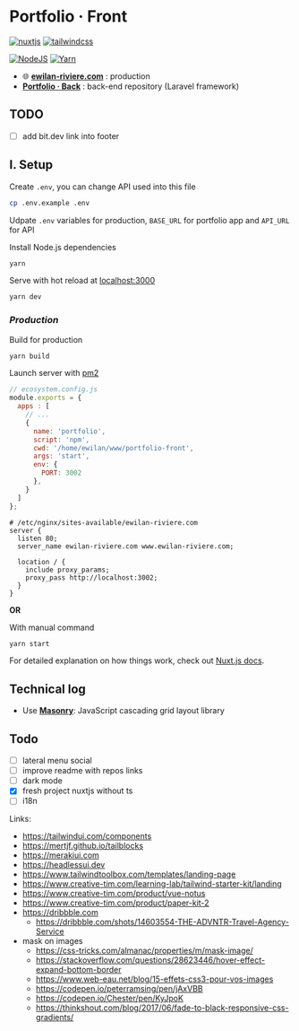 # **Portfolio · Front**

[![nuxtjs](https://img.shields.io/static/v1?label=NuxtJS&message=v2.14&color=00C58E&style=flat-square&logo=nuxt.js&logoColor=ffffff)](https://nuxtjs.org/)
[![tailwindcss](https://img.shields.io/static/v1?label=Tailwind%20CSS&message=v2.0&color=38B2AC&style=flat-square&logo=tailwind-css&logoColor=ffffff)](https://tailwindcss.com/)

[![NodeJS](https://img.shields.io/static/v1?label=NodeJS&message=v14.15&color=339933&style=flat-square&logo=node.js&logoColor=ffffff)](https://nodejs.org/en)
[![Yarn](https://img.shields.io/static/v1?label=Yarn&message=v1.2&color=2C8EBB&style=flat-square&logo=yarn&logoColor=ffffff)](https://classic.yarnpkg.com/lang/en/)

- 🌐 [**ewilan-riviere.com**](https://ewilan-riviere.com) : production
- [**Portfolio · Back**](https://github.com/ewilan-riviere/portfolio-back) : back-end repository (Laravel framework)

## TODO

- [ ] add bit.dev link into footer

## **I. Setup**

Create `.env`, you can change API used into this file

```bash
cp .env.example .env
```

Udpate `.env` variables for production, `BASE_URL` for portfolio app and `API_URL` for API

Install Node.js dependencies

``` bash
yarn
```

Serve with hot reload at [localhost:3000](http://localhost:3000)

```bash
yarn dev
```

### *Production*

Build for production

```bash
yarn build
```

Launch server with [pm2](https://pm2.keymetrics.io/)

```js
// ecosystem.config.js
module.exports = {
  apps : [
    // ...
    {
      name: 'portfolio',
      script: 'npm',
      cwd: '/home/ewilan/www/portfolio-front',
      args: 'start',
      env: {
        PORT: 3002
      },
    }
  ]
};
```

```nginx
# /etc/nginx/sites-available/ewilan-riviere.com
server {
  listen 80;
  server_name ewilan-riviere.com www.ewilan-riviere.com;

  location / {
    include proxy_params;
    proxy_pass http://localhost:3002;
  }
}
```

**OR**

With manual command

```bash
yarn start
```

For detailed explanation on how things work, check out [Nuxt.js docs](https://nuxtjs.org).

## Technical log

- Use [**Masonry**](https://masonry.desandro.com): JavaScript cascading grid layout library

## Todo

- [ ] lateral menu social
- [ ] improve readme with repos links
- [ ] dark mode
- [x] fresh project nuxtjs without ts
- [ ] i18n

Links:

- <https://tailwindui.com/components>
- <https://mertjf.github.io/tailblocks>
- <https://merakiui.com>
- <https://headlessui.dev>
- <https://www.tailwindtoolbox.com/templates/landing-page>
- <https://www.creative-tim.com/learning-lab/tailwind-starter-kit/landing>
- <https://www.creative-tim.com/product/vue-notus>
- <https://www.creative-tim.com/product/paper-kit-2>
- <https://dribbble.com>
  - <https://dribbble.com/shots/14603554-THE-ADVNTR-Travel-Agency-Service>
- mask on images
  - <https://css-tricks.com/almanac/properties/m/mask-image/>
  - <https://stackoverflow.com/questions/28623446/hover-effect-expand-bottom-border>
  - <https://www.web-eau.net/blog/15-effets-css3-pour-vos-images>
  - <https://codepen.io/peterramsing/pen/jAxVBB>
  - <https://codepen.io/Chester/pen/KyJpoK>
  - <https://thinkshout.com/blog/2017/06/fade-to-black-responsive-css-gradients/>
